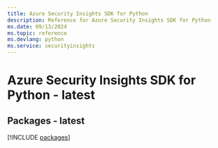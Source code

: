 ```yaml
---
title: Azure Security Insights SDK for Python
description: Reference for Azure Security Insights SDK for Python
ms.date: 09/13/2024
ms.topic: reference
ms.devlang: python
ms.service: securityinsights
---
```

# Azure Security Insights SDK for Python - latest
## Packages - latest
[!INCLUDE [packages](security-insights-index.md)]